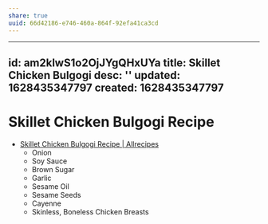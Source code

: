 ```yaml
---
share: true
uuid: 66d42186-e746-460a-864f-92efa41ca3cd
---
```

---
id: am2klwS1o2OjJYgQHxUYa
title: Skillet Chicken Bulgogi
desc: ''
updated: 1628435347797
created: 1628435347797
---

# Skillet Chicken Bulgogi Recipe
*   [Skillet Chicken Bulgogi Recipe | Allrecipes](https://www.allrecipes.com/recipe/240400/skillet-chicken-bulgogi/)
    *   Onion
    *   Soy Sauce
    *   Brown Sugar
    *   Garlic
    *   Sesame Oil
    *   Sesame Seeds
    *   Cayenne
    *   Skinless, Boneless Chicken Breasts
